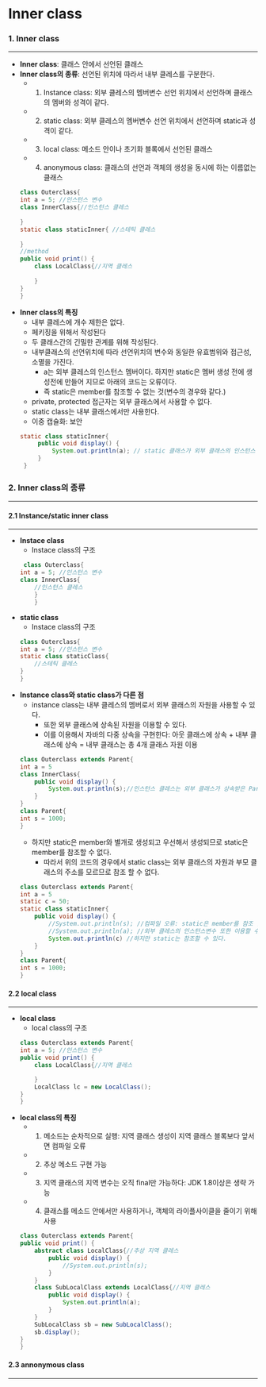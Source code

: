 Inner class
==========
### 1. Inner class
---------------
- __Inner class__: 클래스 안에서 선언된 클래스
- __Inner class의 종류__: 선언된 위치에 따라서 내부 클레스를 구분한다.
    + 1. Instance class: 외부 클레스의 멤버변수 선언 위치에서 선언하며 클래스의 멤버와 성격이 같다.
    + 2. static class: 외부 클레스의 멤버변수 선언 위치에서 선언하며 static과 성격이 같다.
    + 3. local class: 메소드 안이나 초기화 블록에서 선언된 클래스
    + 4. anonymous class: 클래스의 선언과 객체의 생성을 동시에 하는 이름없는 클래스
    ```java
    class Outerclass{
	int a = 5; //인스턴스 변수
	class InnerClass{//인스턴스 클레스
		
	}
	static class staticInner{ //스테틱 클레스
		
	}
	//method
	public void print() {
		class LocalClass{//지역 클레스
			
		}
	}
    }
    ```
- __Inner class의 특징__
    + 내부 클레스에 개수 제한은 없다.   
    + 페키징을 위해서 작성된다   
    + 두 클래스간의 긴밀한 관계를 위해 작성된다.   
    + 내부클래스의 선언위치에 따라 선언위치의 변수와 동일한 유효범위와 접근성, 소멸을 가진다.   
        - a는 외부 클레스의 인스턴스 멤버이다. 하지만 static은 멤버 생성 전에 생성전에 만들어 지므로 아래의 코드는 오류이다.   
        - 즉 static은 member를 참조할 수 없는 것(변수의 경우와 같다.) 
    + private, protected 접근자는 외부 클래스에서 사용할 수 없다.
    + static class는 내부 클래스에서만 사용한다. 
    + 이중 캡슐화: 보안
   ```java
   static class staticInner{ 
		public void display() {
			System.out.println(a); // static 클래스가 외부 클래스의 인스턴스 멤버를 참조할 수 없으므로 컴파일 에러
		}
	}
   ```

### 2. Inner class의 종류
---------------
#### 2.1 Instance/static inner class
---------------
+ __Instace class__
    - Instace class의 구조
    ```java
     class Outerclass{
	int a = 5; //인스턴스 변수
	class InnerClass{
    	//인스턴스 클레스	
	    }
        }
    ```
 + __static class__
    - Instace class의 구조
    ```java
    class Outerclass{
	int a = 5; //인스턴스 변수
	static class staticClass{
    	//스테틱 클레스	
	}
    }
    ```
+ __Instance class와 static class가 다른 점__
     + instance class는 내부 클레스의 멤버로서 외부 클래스의 자원을 사용할 수 있다.
         + 또한 외부 클래스에 상속된 자원을 이용할 수 있다.
         + 이를 이용해서 자바의 다중 상속을 구현한다: 아웃 클래스에 상속 + 내부 클래스에 상속 = 내부 클래스는 총 4개 클래스 자원 이용
	```java
	class Outerclass extends Parent{
	int a = 5
	class InnerClass{
		public void display() {
			System.out.println(s);//인스턴스 클레스는 외부 클래스가 상속받은 Parent의 자원을 사용할 수 있다.
		}
	}
	class Parent{
	int s = 1000;
	}
	```
    + 하지만 static은 member와 별개로 생성되고 우선해서 생성되므로 static은 member를 참조할 수 없다.
         + 따라서 위의 코드의 경우에서 static class는 외부 클래스의 자원과 부모 클래스의 주소를 모르므로 참조 할 수 없다.
	```java
	class Outerclass extends Parent{
	int a = 5
	static c = 50;
	static class staticInner{ 
		public void display() {
			//System.out.println(s); //컴파일 오류: static은 member를 참조 할 수 없다.
			//System.out.println(a); //외부 클레스의 인스턴스변수 또한 이용할 수 없다.
			System.out.println(c) //하지만 static는 참조할 수 있다.
		}
	}
	class Parent{
	int s = 1000;
	}
	```
#### 2.2 local class
---------------
- __local class__
    + local class의 구조
    ```java
    class Outerclass extends Parent{
	int a = 5; //인스턴스 변수
	public void print() {
		class LocalClass{//지역 클레스

		}
		LocalClass lc = new LocalClass();
	}
    }
    ```
- __local class의 특징__
    + 1. 메소드는 순차적으로 실행: 지역 클래스 생성이 지역 클래스 블록보다 앞서면 컴파일 오류
    + 2. 추상 메소드 구현 가능
    + 3. 지역 클래스의 지역 변수는 오직 final만 가능하다: JDK 1.8이상은 생략 가능
    + 4. 클래스를 메소드 안에서만 사용하거나, 객체의 라이플사이클을 줄이기 위해 사용
    ```java
    class Outerclass extends Parent{
	public void print() {
		abstract class LocalClass{//추상 지역 클레스
			public void display() {
				//System.out.println(s);
			}
		}
		class SubLocalClass extends LocalClass{//지역 클레스
			public void display() {
				System.out.println(a);
			}
		}
		SubLocalClass sb = new SubLocalClass();
		sb.display();
	}
    }
    ```
#### 2.3 annonymous class
---------------
